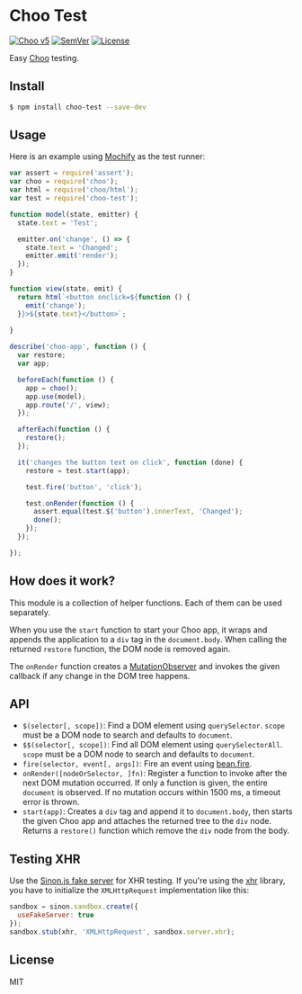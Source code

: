# Choo Test

[![Choo v5]](https://github.com/yoshuawuyts/choo)
[![SemVer]](http://semver.org)
[![License]](https://github.com/mantoni/choo-test/blob/master/LICENSE)

Easy [Choo][] testing.

## Install

```bash
$ npm install choo-test --save-dev
```

## Usage

Here is an example using [Mochify][] as the test runner:

```js
var assert = require('assert');
var choo = require('choo');
var html = require('choo/html');
var test = require('choo-test');

function model(state, emitter) {
  state.text = 'Test';

  emitter.on('change', () => {
    state.text = 'Changed';
    emitter.emit('render');
  });
}

function view(state, emit) {
  return html`<button onclick=${function () {
    emit('change');
  }}>${state.text}</button>`;
  
}

describe('choo-app', function () {
  var restore;
  var app;

  beforeEach(function () {
    app = choo();
    app.use(model);
    app.route('/', view);
  });

  afterEach(function () {
    restore();
  });

  it('changes the button text on click', function (done) {
    restore = test.start(app);

    test.fire('button', 'click');

    test.onRender(function () {
      assert.equal(test.$('button').innerText, 'Changed');
      done();
    });
  });

});
```

## How does it work?

This module is a collection of helper functions. Each of them can be used
separately.

When you use the `start` function to start your Choo app, it wraps and appends
the application to a `div` tag in the `document.body`. When calling the
returned `restore` function, the DOM node is removed again.

The `onRender` function creates a [MutationObserver][] and invokes the given
callback if any change in the DOM tree happens.

## API

- `$(selector[, scope])`: Find a DOM element using `querySelector`. `scope`
  must be a DOM node to search and defaults to `document`.
- `$$(selector[, scope])`: Find all DOM element using `querySelectorAll`.
  `scope` must be a DOM node to search and defaults to `document`.
- `fire(selector, event[, args])`: Fire an event using [bean.fire][].
- `onRender([nodeOrSelector, ]fn)`: Register a function to invoke after the
  next DOM mutation occurred. If only a function is given, the entire
  `document` is observed. If no mutation occurs within 1500 ms, a timeout error
  is thrown.
- `start(app)`: Creates a `div` tag and append it to `document.body`, then
  starts the given Choo app and attaches the returned tree to the `div` node.
  Returns a `restore()` function which remove the `div` node from the body.

## Testing XHR

Use the [Sinon.js fake server][sinon-fake-server] for XHR testing. If you're
using the [xhr][] library, you have to initialize the `XMLHttpRequest`
implementation like this:

```js
sandbox = sinon.sandbox.create({
  useFakeServer: true
});
sandbox.stub(xhr, 'XMLHttpRequest', sandbox.server.xhr);
```

## License

MIT

[Choo v5]: https://img.shields.io/badge/built%20with%20choo-v5-ffc3e4.svg?style=flat-square
[SemVer]: http://img.shields.io/:semver-%E2%9C%93-brightgreen.svg
[License]: http://img.shields.io/npm/l/choo-test.svg
[Choo]: https://github.com/yoshuawuyts/choo
[Mochify]: https://github.com/mantoni/mochify.js
[bean.fire]: https://github.com/fat/bean#fireelement-eventtype-args-
[MutationObserver]: https://developer.mozilla.org/en-US/docs/Web/API/MutationObserver
[sinon-fake-server]: http://sinonjs.org/docs/#fakeServer
[xhr]: https://www.npmjs.com/package/xhr
